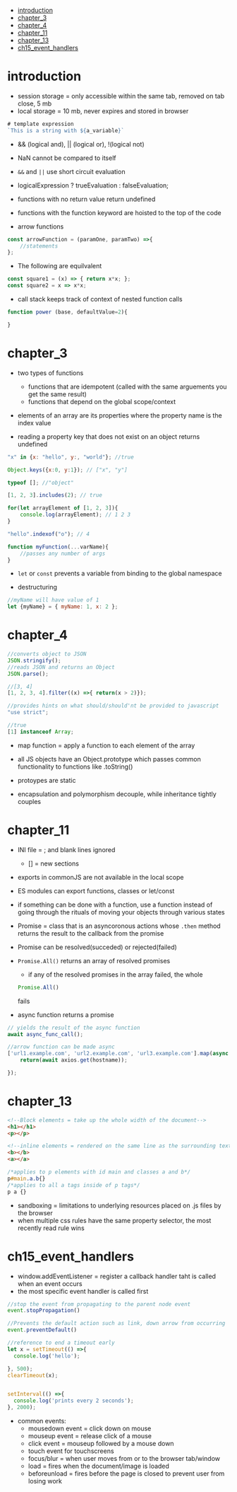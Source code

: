 - [introduction](#introduction)
- [chapter_3](#chapter_3)
- [chapter_4](#chapter_4)
- [chapter_11](#chapter_11)
- [chapter_13](#chapter_13)
- [ch15_event_handlers](#ch15_event_handlers)
# introduction
- session storage = only accessible within the same tab, removed on tab close, 5 mb
- local storage = 10 mb, never expires and stored in browser

```javascript
# template expression
`This is a string with ${a_variable}` 
```
- && (logical and), || (logical or), !(logical not)

- NaN cannot be compared to itself
- ```&&``` and ```||``` use short circuit evaluation 
- logicalExpression ? trueEvaluation : falseEvaluation;
- functions with no return value return undefined
- functions with the function keyword are hoisted to the top of the code
- arrow functions
```javascript
const arrowFunction = (paramOne, paramTwo) =>{
    //statements
};
```
- The following are equilvalent
```javascript
const square1 = (x) => { return x*x; };
const square2 = x => x*x;
```

- call stack keeps track of context of nested function calls

```javascript
function power (base, defaultValue=2){

}
```

# chapter_3
- two types of functions
  - functions that are idempotent (called with the same arguements you get the same result)
  - functions that depend on the global scope/context

- elements of an array are its properties where the property name is the index value
- reading a property key that does not exist on an object returns undefined

```javascript
"x" in {x: "hello", y:, "world"}; //true

Object.keys({x:0, y:1}); // ["x", "y"]

typeof []; //"object"

[1, 2, 3].includes(2); // true

for(let arrayElement of [1, 2, 3]){
    console.log(arrayElement); // 1 2 3
}

"hello".indexof("o"); // 4

function myFunction(...varName){
    //passes any number of args
} 
```

- ```let``` or ```const``` prevents a variable from binding to the global namespace

- destructuring
```javascript
//myName will have value of 1
let {myName} = { myName: 1, x: 2 };
```

# chapter_4
```javascript
//converts object to JSON
JSON.stringify();
//reads JSON and returns an Object
JSON.parse();

//[3, 4]
[1, 2, 3, 4].filter((x) =>{ return(x > 2)});

//provides hints on what should/should'nt be provided to javascript
"use strict"; 

//true
[1] instanceof Array;
```

- map function = apply a function to each element of the array 

- all JS objects have an Object.prototype which passes common functionality to functions like .toString()
- protoypes are static 
- encapsulation and polymorphism decouple, while inheritance tightly couples

# chapter_11
- INI file = ; and blank lines ignored
  - [] = new sections

- exports in commonJS are not available in the local scope
- ES modules can export functions, classes or let/const
- if something can be done with a function, use a function instead of going through the rituals of moving your objects through various states
- Promise = class that is an asyncoronous actions whose ```.then``` method returns the result to the callback from the promise 

- Promise can be resolved(succeded) or rejected(failed)
- ```Promise.All()``` returns an array of resolved promises
  - if any of the resolved promises in the array failed, the whole 
  ```javascript 
  Promise.All()
  ``` 
  fails
- async function returns a promise
```javascript
// yields the result of the async function
await async_func_call();

//arrow function can be made async
['url1.example.com', 'url2.example.com', 'url3.example.com'].map(async hostname =>{
    return(await axios.get(hostname));

});
```

# chapter_13

``` html
<!--Block elements = take up the whole width of the document-->
<h1></h1>
<p></p>

<!--inline elements = rendered on the same line as the surrounding text-->
<b></b>
<a></a>
```

``` css
/*applies to p elements with id main and classes a and b*/
p#main.a.b{}
/*applies to all a tags inside of p tags*/
p a {}
```
- sandboxing = limitations to underlying resources placed on .js files by the browser
- when multiple css rules have the same property selector, the most recently read rule wins

# ch15_event_handlers
- window.addEventListener = register a callback handler taht is called when an event occurs
- the most specific event handler is called first

```javascript
//stop the event from propagating to the parent node event
event.stopPropagation()

//Prevents the default action such as link, down arrow from occurring
event.preventDefault()

//reference to end a timeout early
let x = setTimeout(() =>{
  console.log('hello');

}, 500);
clearTimeout(x);


setInterval(() =>{
  console.log('prints every 2 seconds');
}, 2000);


```
- common events:
  - mousedown event = click down on mouse
  - mouseup event = release click of a mouse
  - click event = mouseup followed by a mouse down
  - touch event for touchscreens
  - focus/blur = when user moves from or to the browser tab/window
  - load = fires when the document/image is loaded
  - beforeunload = fires before the page is closed to prevent user from losing work